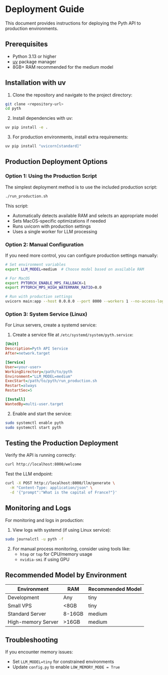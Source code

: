 # Deployment Guide

This document provides instructions for deploying the Pyth API to production environments.

## Prerequisites

- Python 3.13 or higher
- [uv](https://github.com/astral-sh/uv) package manager
- 8GB+ RAM recommended for the medium model

## Installation with uv

1. Clone the repository and navigate to the project directory:

```bash
git clone <repository-url>
cd pyth
```

2. Install dependencies with uv:

```bash
uv pip install -e .
```

3. For production environments, install extra requirements:

```bash
uv pip install "uvicorn[standard]"
```

## Production Deployment Options

### Option 1: Using the Production Script

The simplest deployment method is to use the included production script:

```bash
./run_production.sh
```

This script:
- Automatically detects available RAM and selects an appropriate model
- Sets MacOS-specific optimizations if needed
- Runs uvicorn with production settings
- Uses a single worker for LLM processing

### Option 2: Manual Configuration

If you need more control, you can configure production settings manually:

```bash
# Set environment variables
export LLM_MODEL=medium  # Choose model based on available RAM

# For MacOS
export PYTORCH_ENABLE_MPS_FALLBACK=1
export PYTORCH_MPS_HIGH_WATERMARK_RATIO=0.0

# Run with production settings
uvicorn main:app --host 0.0.0.0 --port 8000 --workers 1 --no-access-log
```

### Option 3: System Service (Linux)

For Linux servers, create a systemd service:

1. Create a service file at `/etc/systemd/system/pyth.service`:

```ini
[Unit]
Description=Pyth API Service
After=network.target

[Service]
User=<your-user>
WorkingDirectory=/path/to/pyth
Environment="LLM_MODEL=medium"
ExecStart=/path/to/pyth/run_production.sh
Restart=always
RestartSec=5

[Install]
WantedBy=multi-user.target
```

2. Enable and start the service:

```bash
sudo systemctl enable pyth
sudo systemctl start pyth
```

## Testing the Production Deployment

Verify the API is running correctly:

```bash
curl http://localhost:8000/welcome
```

Test the LLM endpoint:

```bash
curl -X POST http://localhost:8000/llm/generate \
  -H "Content-Type: application/json" \
  -d '{"prompt":"What is the capital of France?"}'
```

## Monitoring and Logs

For monitoring and logs in production:

1. View logs with systemd (if using Linux service):

```bash
sudo journalctl -u pyth -f
```

2. For manual process monitoring, consider using tools like:
   - `htop` or `top` for CPU/memory usage
   - `nvidia-smi` if using GPU

## Recommended Model by Environment

| Environment | RAM  | Recommended Model |
|-------------|------|------------------|
| Development | Any  | tiny             |
| Small VPS   | <8GB | tiny             |
| Standard Server | 8-16GB | medium     |
| High-memory Server | >16GB | medium   |

## Troubleshooting

If you encounter memory issues:
- Set `LLM_MODEL=tiny` for constrained environments
- Update `config.py` to enable `LOW_MEMORY_MODE = True` 